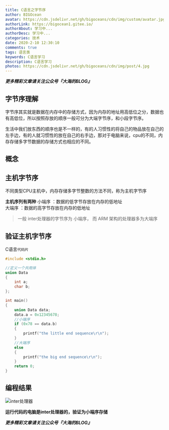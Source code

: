 ```yaml
---
title: C语言之字节序
author: BIGOcean
avatar: https://cdn.jsdelivr.net/gh/bigoceans/cdn/img/custom/avatar.jpg
authorLink: https://bigocean1.gitee.io/ 
authorAbout: 学习中... 
authorDesc: 学习中...
categories: 技术
date: 2020-2-10 12:30:10
comments: true
tags: 语言类
keywords: C语言学习
description: C语言学习
photos: https://cdn.jsdelivr.net/gh/bigoceans/cdn/img/post/4.jpg
---
```


***更多精彩文章请关注公众号『大海的BLOG』***

## 字节序理解

字节序其实就是数据在内存中的存储方式，因为内存的地址用高低位之分，数据也有高低位，所以按照存放的顺序一般可分为大端字节序，和小段字节序。

生活中我们放东西的顺序也是不一样的，有的人习惯性的将自己的物品放在自己的左手边，有的人就习惯性的放在自己的右手边，那对于电脑来说，cpu的不同，内存存储多字节数据的存储方式也相应的不同。

## 概念
## 主机字节序
不同类型CPU主机中，内存存储多字节整数的方法不同，称为主机字节序

**主机序列有两种**
小端序 ：数据的低字节存放在内存的低地址  
大端序 ：数据的高字节存放在内存的低地址 

>一般 inter处理器的字节序为 小端序， 而 ARM 架构的处理器多为大端序



## 验证主机字节序
C语言`代码片`

```c
#include <stdio.h>

//定义一个共用体
union Data
{
	int a;
	char b;
};

int main()
{
	union Data data;
	data.a = 0x12345678;
	//小端序
	if (0x78 == data.b)
	{
		printf("the little end sequence\r\n");
	}
	//大端序
	else
	{
		printf("the big end sequence\r\n");
	}
	return 0;
}
```

##  编程结果
![inter处理器](https://cdn.jsdelivr.net/gh/bigoceans/cdn/img/post/4/1.png)

**运行代码的电脑是inter处理器的，验证为小端序存储**





***更多精彩文章请关注公众号『大海的BLOG』***




